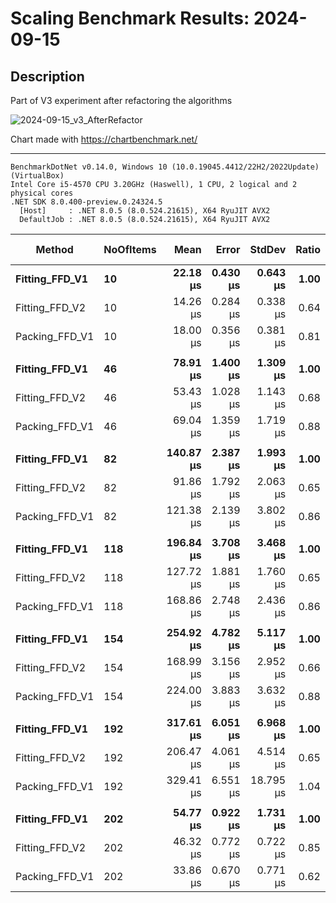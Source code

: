 # Scaling Benchmark Results: 2024-09-15

## Description

Part of V3 experiment after refactoring the algorithms

![2024-09-15_v3_AfterRefactor](https://github.com/user-attachments/assets/c623a716-134f-4918-b89d-6085b4065bb1)

Chart made with https://chartbenchmark.net/

----

```
BenchmarkDotNet v0.14.0, Windows 10 (10.0.19045.4412/22H2/2022Update) (VirtualBox)
Intel Core i5-4570 CPU 3.20GHz (Haswell), 1 CPU, 2 logical and 2 physical cores
.NET SDK 8.0.400-preview.0.24324.5
  [Host]     : .NET 8.0.5 (8.0.524.21615), X64 RyuJIT AVX2
  DefaultJob : .NET 8.0.5 (8.0.524.21615), X64 RyuJIT AVX2
```

| Method             | NoOfItems |          Mean |        Error |       StdDev |    Ratio |  RatioSD |        Gen0 |    Allocated | Alloc Ratio |
|--------------------|-----------|--------------:|-------------:|-------------:|---------:|---------:|------------:|-------------:|------------:|
| **Fitting_FFD_V1** | **10**    |  **22.18 μs** | **0.430 μs** | **0.643 μs** | **1.00** | **0.04** |  **1.7395** |  **5.41 KB** |    **1.00** |
| Fitting_FFD_V2     | 10        |      14.26 μs |     0.284 μs |     0.338 μs |     0.64 |     0.02 |      1.2360 |       3.8 KB |        0.70 |
| Packing_FFD_V1     | 10        |      18.00 μs |     0.356 μs |     0.381 μs |     0.81 |     0.03 |      2.0142 |      6.24 KB |        1.15 |
|                    |           |               |              |              |          |          |             |              |             |
| **Fitting_FFD_V1** | **46**    |  **78.91 μs** | **1.400 μs** | **1.309 μs** | **1.00** | **0.02** |  **6.2256** | **19.29 KB** |    **1.00** |
| Fitting_FFD_V2     | 46        |      53.43 μs |     1.028 μs |     1.143 μs |     0.68 |     0.02 |      3.9063 |     12.12 KB |        0.63 |
| Packing_FFD_V1     | 46        |      69.04 μs |     1.359 μs |     1.719 μs |     0.88 |     0.03 |      6.8359 |     21.02 KB |        1.09 |
|                    |           |               |              |              |          |          |             |              |             |
| **Fitting_FFD_V1** | **82**    | **140.87 μs** | **2.387 μs** | **1.993 μs** | **1.00** | **0.02** | **10.7422** | **33.01 KB** |    **1.00** |
| Fitting_FFD_V2     | 82        |      91.86 μs |     1.792 μs |     2.063 μs |     0.65 |     0.02 |      6.5918 |     20.21 KB |        0.61 |
| Packing_FFD_V1     | 82        |     121.38 μs |     2.139 μs |     3.802 μs |     0.86 |     0.03 |     11.4746 |     35.34 KB |        1.07 |
|                    |           |               |              |              |          |          |             |              |             |
| **Fitting_FFD_V1** | **118**   | **196.84 μs** | **3.708 μs** | **3.468 μs** | **1.00** | **0.02** | **14.8926** | **45.66 KB** |    **1.00** |
| Fitting_FFD_V2     | 118       |     127.72 μs |     1.881 μs |     1.760 μs |     0.65 |     0.01 |      8.7891 |     27.24 KB |        0.60 |
| Packing_FFD_V1     | 118       |     168.86 μs |     2.748 μs |     2.436 μs |     0.86 |     0.02 |     15.6250 |     48.55 KB |        1.06 |
|                    |           |               |              |              |          |          |             |              |             |
| **Fitting_FFD_V1** | **154**   | **254.92 μs** | **4.782 μs** | **5.117 μs** | **1.00** | **0.03** | **19.5313** | **59.97 KB** |    **1.00** |
| Fitting_FFD_V2     | 154       |     168.99 μs |     3.156 μs |     2.952 μs |     0.66 |     0.02 |     11.7188 |     35.92 KB |        0.60 |
| Packing_FFD_V1     | 154       |     224.00 μs |     3.883 μs |     3.632 μs |     0.88 |     0.02 |     20.5078 |     63.27 KB |        1.05 |
|                    |           |               |              |              |          |          |             |              |             |
| **Fitting_FFD_V1** | **192**   | **317.61 μs** | **6.051 μs** | **6.968 μs** | **1.00** | **0.03** | **23.4375** |  **72.2 KB** |    **1.00** |
| Fitting_FFD_V2     | 192       |     206.47 μs |     4.061 μs |     4.514 μs |     0.65 |     0.02 |     13.6719 |     42.22 KB |        0.58 |
| Packing_FFD_V1     | 192       |     329.41 μs |     6.551 μs |    18.795 μs |     1.04 |     0.06 |     24.4141 |     75.63 KB |        1.05 |
|                    |           |               |              |              |          |          |             |              |             |
| **Fitting_FFD_V1** | **202**   |  **54.77 μs** | **0.922 μs** | **1.731 μs** | **1.00** | **0.04** |  **1.4648** |  **4.75 KB** |    **1.00** |
| Fitting_FFD_V2     | 202       |      46.32 μs |     0.772 μs |     0.722 μs |     0.85 |     0.03 |      5.0659 |     15.63 KB |        3.29 |
| Packing_FFD_V1     | 202       |      33.86 μs |     0.670 μs |     0.771 μs |     0.62 |     0.02 |      4.6997 |     14.52 KB |        3.06 |
